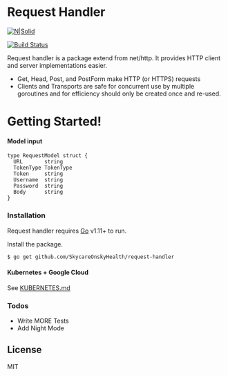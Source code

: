 # Request Handler

[![N|Solid](https://cldup.com/dTxpPi9lDf.thumb.png)](https://github.com/SkycareOnskyHealth/request-handler)

[![Build Status](https://travis-ci.org/joemccann/dillinger.svg?branch=master)](https://github.com/SkycareOnskyHealth/request-handler)

Request handler is a package extend from net/http. It provides HTTP client and server implementations easier.
  - Get, Head, Post, and PostForm make HTTP (or HTTPS) requests
  - Clients and Transports are safe for concurrent use by multiple goroutines and for efficiency should only be created once and re-used.

# Getting Started!

  #### Model input
  ```
  type RequestModel struct {
	URL       string
	TokenType TokenType
	Token     string
	Username  string
	Password  string
	Body      string
}
  ```

### Installation

Request handler requires [Go](https://golang.org/) v1.11+ to run.

Install the package.

```sh
$ go get github.com/SkycareOnskyHealth/request-handler
```

#### Kubernetes + Google Cloud

See [KUBERNETES.md](https://github.com/joemccann/dillinger/blob/master/KUBERNETES.md)


### Todos

 - Write MORE Tests
 - Add Night Mode

License
----

MIT

